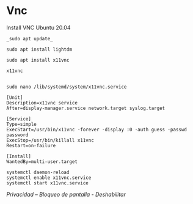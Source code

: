# Vnc
Install VNC Ubuntu 20.04

```
_sudo apt update_

sudo apt install lightdm

sudo apt install x11vnc

x11vnc


sudo nano /lib/systemd/system/x11vnc.service

[Unit]
Description=x11vnc service
After=display-manager.service network.target syslog.target

[Service]
Type=simple
ExecStart=/usr/bin/x11vnc -forever -display :0 -auth guess -passwd password
ExecStop=/usr/bin/killall x11vnc
Restart=on-failure

[Install]
WantedBy=multi-user.target

systemctl daemon-reload
systemctl enable x11vnc.service
systemctl start x11vnc.service

```
_Privacidad – Bloqueo de pantalla - Deshabilitar_
